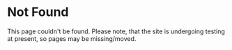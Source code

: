 # Not Found

This page couldn't be found. Please note, that the site is undergoing testing at present, so pages may be missing/moved.


